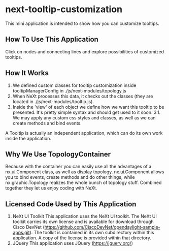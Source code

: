 # next-tooltip-customization
This mini application is intended to show how you can customize tooltips.

## How To Use This Application
Click on nodes and connecting lines and explore possibilities of customized tooltips. 

## How It Works
1. We defined custom classes for tooltip customization inside tooltipManagerConfig in ./js/next-modules/topology.js
2. When NeXt processes this data, it checks out the classes (they are located in ./js/next-modules/tooltip.js).
3. Inside the 'view' of each object we define how we want this tooltip to be presented. It's pretty simple syntax and should get used to it soon.
  3.1. We may apply any custom css styles and classes, as well as we can create methods and bind events.

A Tooltip is actually an independent application, which can do its own work inside the application.

## Why We Use TopologyContainer
Because with the container you can easily use all the advantages of a nx.ui.Component class, as well as display topology. nx.ui.Component allows you to bind events, create methods and do other things, while nx.graphic.Topology realizes the whole bunch of topology stuff. Combined together they let us enjoy coding with NeXt.

## Licensed Code Used by This Application
1. NeXt UI Toolkit
This application uses the NeXt UI toolkit. The NeXt UI toolkit carries its own license and is available for download through Cisco DevNet (https://github.com/CiscoDevNet/opendaylight-sample-apps.git). The toolkit is contained in its own subdirectory within this application. A copy of the license is provided within that directory.
2. JQuery
This application uses JQuery (https://jquery.org/)
